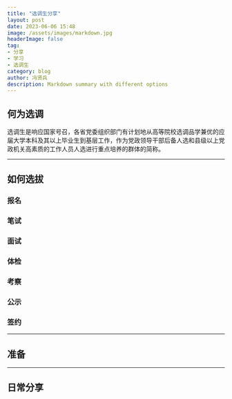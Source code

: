 ```yaml
---
title: "选调生分享"
layout: post
date: 2023-06-06 15:48
image: /assets/images/markdown.jpg
headerImage: false
tag:
- 分享
- 学习
- 选调生
category: blog
author: 冯贤兵
description: Markdown summary with different options
---
```



## 何为选调

选调生是响应国家号召，各省党委组织部门有计划地从高等院校选调品学兼优的应届大学本科及其以上毕业生到基层工作，作为党政领导干部后备人选和县级以上党政机关高素质的工作人员人选进行重点培养的群体的简称。

---

## 如何选拔 
### 报名
### 笔试
### 面试
### 体检
### 考察
### 公示
### 签约
---

## 准备

---

## 日常分享

